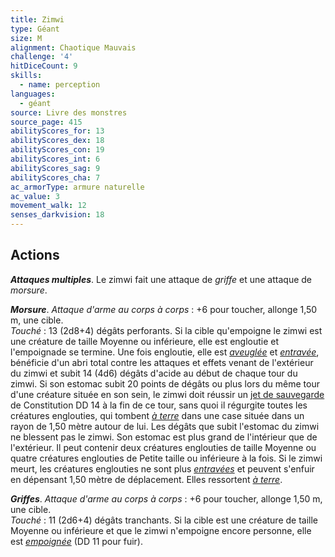 ```yaml
---
title: Zimwi
type: Géant
size: M
alignment: Chaotique Mauvais
challenge: '4'
hitDiceCount: 9
skills:
  - name: perception
languages:
  - géant
source: Livre des monstres
source_page: 415
abilityScores_for: 13
abilityScores_dex: 18
abilityScores_con: 19
abilityScores_int: 6
abilityScores_sag: 9
abilityScores_cha: 7
ac_armorType: armure naturelle
ac_value: 3
movement_walk: 12
senses_darkvision: 18
---
```

## Actions
_**Attaques multiples**_. Le zimwi fait une attaque de _griffe_ et une attaque de _morsure_.

_**Morsure**_. _Attaque d'arme au corps à corps_ : +6 pour toucher, allonge 1,50 m, une cible.  
_Touché_ : 13 (2d8+4) dégâts perforants. Si la cible qu'empoigne le zimwi est une créature de taille Moyenne ou inférieure, elle est engloutie et l'empoignade se termine. Une fois engloutie, elle est [_aveuglée_](/gerer-la-sante-du-personnage/#aveugle) et [_entravée_](/gerer-la-sante-du-personnage/#entrave), bénéficie d'un abri total contre les attaques et effets venant de l'extérieur du zimwi et subit 14 (4d6) dégâts d'acide au début de chaque tour du zimwi. Si son estomac subit 20 points de dégâts ou plus lors du même tour d'une créature située en son sein, le zimwi doit réussir un [jet de sauvegarde](/utiliser-les-caracteristiques/#jets-de-sauvegarde) de Constitution DD 14 à la fin de ce tour, sans quoi il régurgite toutes les créatures englouties, qui tombent [_à terre_](/gerer-la-sante-du-personnage/#a-terre) dans une case située dans un rayon de 1,50 mètre autour de lui. Les dégâts que subit l'estomac du zimwi ne blessent pas le zimwi. Son estomac est plus grand de l'intérieur que de l'extérieur. Il peut contenir deux créatures englouties de taille Moyenne ou quatre créatures englouties de Petite taille ou inférieure à la fois. Si le zimwi meurt, les créatures englouties ne sont plus [_entravées_](/gerer-la-sante-du-personnage/#entrave) et peuvent s'enfuir en dépensant 1,50 mètre de déplacement. Elles ressortent [_à terre_](/gerer-la-sante-du-personnage/#a-terre).

_**Griffes**_. _Attaque d'arme au corps à corps_ : +6 pour toucher, allonge 1,50 m, une cible.  
_Touché_ : 11 (2d6+4) dégâts tranchants. Si la cible est une créature de taille Moyenne ou inférieure et que le zimwi n'empoigne encore personne, elle est [_empoignée_](/gerer-la-sante-du-personnage/#empoigne) (DD 11 pour fuir).
